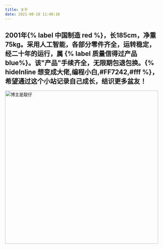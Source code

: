 ```yaml
---
title: 关于
date: 2021-08-18 11:40:16
---
```


## 2001年{% label 中国制造 red %}，长185cm，净重75kg。采用人工智能，各部分零件齐全，运转稳定，经二十年的运行，属 {% label 质量信得过产品 blue%}。该"产品"手续齐全，无限期包退包换。{% hideInline 想变成大佬,编程小白,#FF7242,#fff %}，希望通过这个小站记录自己成长，结识更多盆友！
<img src="https://i.loli.net/2021/08/20/1zLUkGY6pdRgfen.jpg" alt="博主是靓仔" height="500" weight="500">